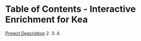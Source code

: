 # Table of Contents - Interactive Enrichment for Kea

[Project Description](/Project-Description)
2. 
3.
4.
